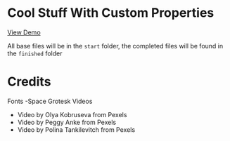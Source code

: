 # Cool Stuff With Custom Properties

[View Demo](https://frzrbox.github.io/coolStuffWithCustomProperties/finished/)

All base files will be in the `start` folder, the completed files will be found in the `finished` folder

# Credits

Fonts -Space Grotesk
Videos

- Video by Olya Kobruseva from Pexels
- Video by Peggy Anke from Pexels
- Video by Polina Tankilevitch from Pexels
